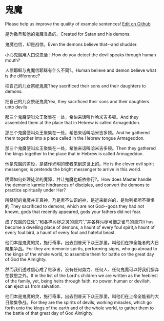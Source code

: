 # 鬼魔

Please help us improve the quality of example sentences! [Edit on Github](https://github.com/jiyushe/jiyu-example-sentence-source/blob/main/chinese/guimo.md)

<p><span class="chinese">是为撒旦和他的鬼魔准备的。</span><span class="english">Created for Satan and his demons.</span></p>

<p><span class="chinese">鬼魔也信，却是战惊。</span><span class="english">Even the demons believe that--and shudder.</span></p>

<p><span class="chinese">小心鬼魔用人口说鬼话！</span><span class="english">How do you detect the devil speaks through human mouth?</span></p>

<p><span class="chinese">人信耶稣与鬼魔信耶稣有什么不同?。</span><span class="english">Human believe and demon believe what is the difference?</span></p>

<p><span class="chinese">把自己的儿女祭祀鬼魔</span><span class="english">They sacrificed their sons and their daughters to demons.</span></p>

<p><span class="chinese">把自己的儿女祭祀鬼魔</span><span class="english">Yea, they sacrificed their sons and their daughters unto devils</span></p>

<p><span class="chinese">那三个鬼魔便叫众王聚集在一处，希伯来话叫作哈米吉多顿。</span><span class="english">And they assembled them at the place that in Hebrew is called Armageddon.</span></p>

<p><span class="chinese">那三个鬼魔便叫众王聚集在一处，希伯来话叫哈米吉多顿。</span><span class="english">And he gathered them together into a place called in the Hebrew tongue Armageddon.</span></p>

<p><span class="chinese">那三个鬼魔便叫众王聚集在一处，希伯来话叫哈米吉多顿。</span><span class="english">Then they gathered the kings together to the place that in Hebrew is called Armageddon.</span></p>

<p><span class="chinese">他是鬼魔的差役，是装作光明的使者来到这世上的。</span><span class="english">He is the clever evil spirit messenger, is pretends the bright messenger to arrive in this world.</span></p>

<p><span class="chinese">明师如何处理徒弟的魔障，并让鬼魔也皈依修行?。</span><span class="english">How does Master handle the demonic karmic hindrances of disciples, and convert the demons to practice spiritually under Her?</span></p>

<p><span class="chinese">所祭祀的鬼魔并非真神，乃是素不认识的神，是近来新兴的，是你列祖所不畏惧的.</span><span class="english">They sacrificed to demons, which are not God--gods they had not known, gods that recently appeared, gods your fathers did not fear.</span></p>

<p><span class="chinese">成了鬼魔的住处“,“和各样污秽之灵的巢穴“,“并各样污秽可憎之雀鸟的巢穴</span><span class="english">It has become a dwelling place of demons, a haunt of every foul spirit,a haunt of every foul bird, a haunt of every foul and hateful beast.</span></p>

<p><span class="chinese">他们本是鬼魔的灵，施行奇事，出去到普天下众王那里，叫他们在神全能者的大日聚集争战。</span><span class="english">For they are demonic spirits, performing signs, who go abroad to the kings of the whole world, to assemble them for battle on the great day of God the Almighty.</span></p>

<p><span class="chinese">然而我们透过信心成了继承者，没有任何势力、任何人、任何鬼魔可以将我们摒弃在救恩之外。</span><span class="english">If in the list of the Lord's children we are written as the feeblest of the family, yet, being heirs through faith, no power, human or devilish, can eject us from salvation.</span></p>

<p><span class="chinese">他们本是鬼魔的灵，施行奇事，出去到普天下众王那里，叫他们在上帝全能者的大日聚集争战。</span><span class="english">For they are the spirits of devils, working miracles, which go forth unto the kings of the earth and of the whole world, to gather them to the battle of that great day of God Almighty.</span></p>

